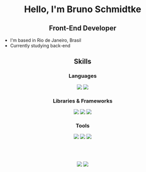 <h1 align="center">Hello, I'm Bruno Schmidtke</h1>

<h2 align="center">Front-End Developer</h2>
<ul>
  <li>I'm based in Rio de Janeiro, Brasil</li>
  <li>Currently studying back-end</li>
</ul>
<h2 align="center">Skills</h2>

<h3 align="center">Languages</h3>
<div align="center">
  <img src="https://img.shields.io/badge/JavaScript-323330?style=for-the-badge&logo=javascript&logoColor=F7DF1E" />
  <img src="https://img.shields.io/badge/HTML5-E34F26?style=for-the-badge&logo=html5&logoColor=white" />
</div>

<h3 align="center">Libraries & Frameworks</h3>
<div align="center">
  <img src="https://img.shields.io/badge/React-20232A?style=for-the-badge&logo=react&logoColor=61DAFB" />
  <img src="https://img.shields.io/badge/Redux-593D88?style=for-the-badge&logo=redux&logoColor=white" />
  <img src="https://img.shields.io/badge/Bootstrap-563D7C?style=for-the-badge&logo=bootstrap&logoColor=white" />
</div>

<h3 align="center">Tools</h3>
<div align="center">
  <img src="https://img.shields.io/badge/React_Router-CA4245?style=for-the-badge&logo=react-router&logoColor=white" />
  <img src="https://img.shields.io/badge/eslint-3A33D1?style=for-the-badge&logo=eslint&logoColor=white" />
  <img src="https://img.shields.io/badge/Linux-FCC624?style=for-the-badge&logo=linux&logoColor=black" />
</div>
<!--   <img src="" /> -->
<!--   <img src="" /> -->
<!--   <img src="" /> -->
<br></br>
<br></br>

<div align="center">
<img src="https://github-readme-stats.vercel.app/api/top-langs/?username=bruno9317&theme=tokyonight&layout=compact" />
<img src="https://github-readme-stats.vercel.app/api?username=bruno9317&theme=tokyonight" />
</div>


<!--
**bruno9317/bruno9317** is a ✨ _special_ ✨ repository because its `README.md` (this file) appears on your GitHub profile.

Here are some ideas to get you started:

- 🔭 I’m currently working on ...
- 🌱 I’m currently learning ...
- 👯 I’m looking to collaborate on ...
- 🤔 I’m looking for help with ...
- 💬 Ask me about ...
- 📫 How to reach me: ...
- 😄 Pronouns: ...
- ⚡ Fun fact: ...
-->
